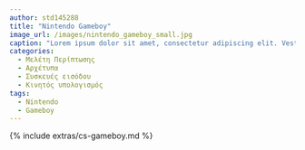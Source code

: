 ```yaml
---
author: std145288
title: "Nintendo Gameboy"
image_url: /images/nintendo_gameboy_small.jpg
caption: "Lorem ipsum dolor sit amet, consectetur adipiscing elit. Vestibulum vel accumsan nibh. Nunc mi est, sodales sit amet cursus sed, laoreet ac eros. Etiam vel sagittis mi." 
categories:
  - Μελέτη Περίπτωσης
  - Αρχέτυπα
  - Συσκευές εισόδου
  - Κινητός υπολογισμός
tags:
  - Nintendo
  - Gameboy
---
```


{% include extras/cs-gameboy.md %}
